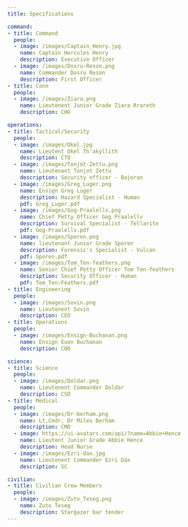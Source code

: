 ```yaml
---
title: Specifications

command:
- title: Command
  people:
  - image: /images/Captain_Henry.jpg
    name: Captain Hercules Henry
    description: Executive Officer
  - image: /images/Dosru-Reson.png
    name: Commander Dosru Reson
    description: First Officer
- title: Conn
  people:
  - image: /images/Ziara.png
    name: Lieutenent Junior Grade Ziara Rrareth
    description: CHO

operations:
- title: Tactical/Security
  people:
  - image: /images/Okel.jpg
    name: Lieutent Okel Th'akyllith
    description: CTO
  - image: /images/Tonjot-Zettu.png
    name: Lieutenant Tonjot Zettu
    description: Security officer - Bajoran
  - image: /images/Greg_Luger.png 
    name: Ensign Greg Luger 
    description: Hazard Specialist - Human
    pdf: Greg_Luger.pdf
  - image: /images/Gog-Praalellv.png
    name: Chief Petty Officer Gog Praalellv
    description: Survival Specialist - Tellarite
    pdf: Gog-Praalellv.pdf
  - image: /images/Sporen.png
    name: lieutenant Junior Grade Sporen
    description: Forensic's Specialist - Vulcan
    pdf: Sporen.pdf
  - image: /images/Tom_Ten-feathers.png
    name: Senior Chief Petty Officer Tom Ten-feathers
    description: Security Officer - Human
    pdf: Tom_Ten-Feathers.pdf 
- title: Engineering
  people: 
  - image: /images/Sovin.png
    name: Lieutenent Sovin
    description: CEO
- title: Operations
  people:
  - image: /images/Ensign-Buchanan.png
    name: Ensign Euan Buchanan
    description: COO

science:
- title: Science
  people:
  - image: /images/Doldar.png
    name: Lieutenent Commander Doldar
    description: CSO
- title: Medical
  people: 
  - image: /images/Dr-berham.png
    name: Lt,Cmdr, Dr Miles Berham
    description: CMO
  - image: https://ui-avatars.com/api/?name=Abbie+Hence
    name: Lieutent Junior Grade Abbie Hence
    description: Head Nurse
  - image: /images/Ezri-dax.jpg
    name: Lieutenent Commander Ezri Dax
    description: SC

civilian:
- title: Civilian Crew Members
  people:
  - image: /images/Zuto_Teseg.png
    name: Zuto Teseg
    description: Stargazer bar tender
---
```

